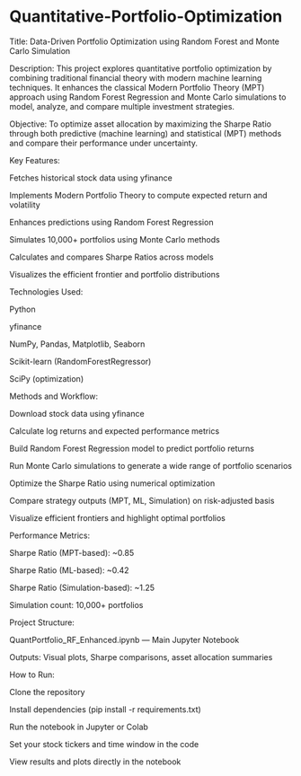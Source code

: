 # Quantitative-Portfolio-Optimization
Title: Data-Driven Portfolio Optimization using Random Forest and Monte Carlo Simulation

Description:
This project explores quantitative portfolio optimization by combining traditional financial theory with modern machine learning techniques. It enhances the classical Modern Portfolio Theory (MPT) approach using Random Forest Regression and Monte Carlo simulations to model, analyze, and compare multiple investment strategies.

Objective:
To optimize asset allocation by maximizing the Sharpe Ratio through both predictive (machine learning) and statistical (MPT) methods and compare their performance under uncertainty.

Key Features:

Fetches historical stock data using yfinance

Implements Modern Portfolio Theory to compute expected return and volatility

Enhances predictions using Random Forest Regression

Simulates 10,000+ portfolios using Monte Carlo methods

Calculates and compares Sharpe Ratios across models

Visualizes the efficient frontier and portfolio distributions

Technologies Used:

Python

yfinance

NumPy, Pandas, Matplotlib, Seaborn

Scikit-learn (RandomForestRegressor)

SciPy (optimization)

Methods and Workflow:

Download stock data using yfinance

Calculate log returns and expected performance metrics

Build Random Forest Regression model to predict portfolio returns

Run Monte Carlo simulations to generate a wide range of portfolio scenarios

Optimize the Sharpe Ratio using numerical optimization

Compare strategy outputs (MPT, ML, Simulation) on risk-adjusted basis

Visualize efficient frontiers and highlight optimal portfolios

Performance Metrics:

Sharpe Ratio (MPT-based): ~0.85

Sharpe Ratio (ML-based): ~0.42

Sharpe Ratio (Simulation-based): ~1.25

Simulation count: 10,000+ portfolios

Project Structure:

QuantPortfolio_RF_Enhanced.ipynb — Main Jupyter Notebook

Outputs: Visual plots, Sharpe comparisons, asset allocation summaries

How to Run:

Clone the repository

Install dependencies (pip install -r requirements.txt)

Run the notebook in Jupyter or Colab

Set your stock tickers and time window in the code

View results and plots directly in the notebook
